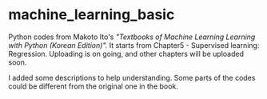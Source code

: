 # machine_learning_basic
Python codes from Makoto Ito's *"Textbooks of Machine Learning Learning with Python (Korean Edition)".*
It starts from Chapter5 - Supervised learning: Regression.
Uploading is on going, and other chapters will be uploaded soon.

I added some descriptions to help understanding.
Some parts of the codes could be different from the original one in the book. 
